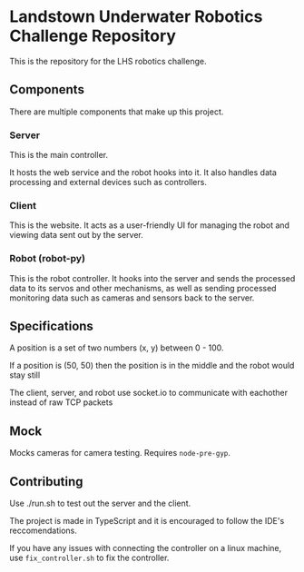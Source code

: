 # Landstown Underwater Robotics Challenge Repository

This is the repository for the LHS robotics challenge.

## Components

There are multiple components that make up
this project.

### Server

This is the main controller.

It hosts the web service and the robot hooks into it. It also handles data processing and external devices such as controllers.

### Client

This is the website. It acts as a user-friendly UI for managing the robot and viewing data sent out by the server.

### Robot (robot-py)

This is the robot controller. It hooks into the server and sends the processed data to its servos and other mechanisms, as well as sending processed monitoring data such as cameras and sensors back to the server.

## Specifications

A position is a set of two numbers (x, y) between 0 - 100.

If a position is (50, 50) then the position is in the middle and the robot would stay still

The client, server, and robot use socket.io to communicate with eachother instead of raw TCP packets

## Mock

Mocks cameras for camera testing.
Requires `node-pre-gyp`.

## Contributing

Use ./run.sh to test out the server and the client.

The project is made in TypeScript and it is encouraged to follow the IDE's reccomendations.

If you have any issues with connecting the controller on a linux machine, use `fix_controller.sh` to fix the controller.
